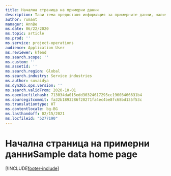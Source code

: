 ```yaml
---
title: Начална страница на примерни данни
description: Тази тема предоставя информация за примерните данни, налични за Dynamics 365 Project operations.
author: rumant
manager: AnnBe
ms.date: 06/22/2020
ms.topic: article
ms.prod: ''
ms.service: project-operations
audience: Application User
ms.reviewer: kfend
ms.search.scope: ''
ms.custom: ''
ms.assetid: ''
ms.search.region: Global
ms.search.industry: Service industries
ms.author: suvaidya
ms.dyn365.ops.version: ''
ms.search.validFrom: 2020-10-01
ms.openlocfilehash: 713034da015edd30324617295cc19603466631b4
ms.sourcegitcommit: fa32b1893286f20271fa4ec4be8fc68bd135f53c
ms.translationtype: HT
ms.contentlocale: bg-BG
ms.lasthandoff: 02/15/2021
ms.locfileid: "5277190"
---
```

# <a name="sample-data-home-page"></a><span data-ttu-id="2be9a-103">Начална страница на примерни данни</span><span class="sxs-lookup"><span data-stu-id="2be9a-103">Sample data home page</span></span>


[!INCLUDE[footer-include](../includes/footer-banner.md)]